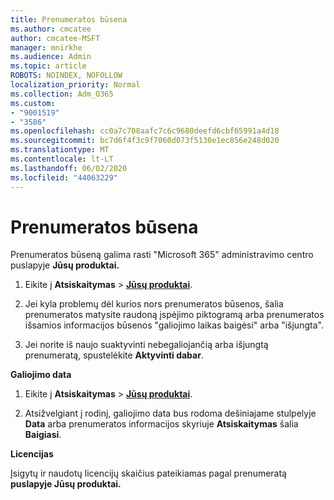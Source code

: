 ```yaml
---
title: Prenumeratos būsena
ms.author: cmcatee
author: cmcatee-MSFT
manager: mnirkhe
ms.audience: Admin
ms.topic: article
ROBOTS: NOINDEX, NOFOLLOW
localization_priority: Normal
ms.collection: Adm_O365
ms.custom:
- "9001519"
- "3586"
ms.openlocfilehash: cc0a7c708aafc7c6c9680deefd6cbf65991a4d18
ms.sourcegitcommit: bc7d6f4f3c9f7060d073f5130e1ec856e248d020
ms.translationtype: MT
ms.contentlocale: lt-LT
ms.lasthandoff: 06/02/2020
ms.locfileid: "44063229"
---
```

# <a name="subscription-status"></a>Prenumeratos būsena

Prenumeratos būseną galima rasti "Microsoft 365" administravimo centro puslapyje **Jūsų produktai.**

1. Eikite į **Atsiskaitymas**  >  **[Jūsų produktai](https://go.microsoft.com/fwlink/p/?linkid=842054)**.

2. Jei kyla problemų dėl kurios nors prenumeratos būsenos, šalia prenumeratos matysite raudoną įspėjimo piktogramą arba prenumeratos išsamios informacijos būsenos "galiojimo laikas baigėsi" arba "išjungta".

3. Jei norite iš naujo suaktyvinti nebegaliojančią arba išjungtą prenumeratą, spustelėkite **Aktyvinti dabar**.

**Galiojimo data**

1. Eikite į **Atsiskaitymas**  >  **[Jūsų produktai](https://go.microsoft.com/fwlink/p/?linkid=842054)**.

2. Atsižvelgiant į rodinį, galiojimo data bus rodoma dešiniajame stulpelyje **Data** arba prenumeratos informacijos skyriuje **Atsiskaitymas** šalia **Baigiasi**.

**Licencijas**

Įsigytų ir naudotų licencijų skaičius pateikiamas pagal prenumeratą **puslapyje Jūsų produktai.**

